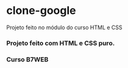# clone-google
Projeto feito no módulo do curso HTML e CSS

### Projeto feito com HTML e CSS puro.

### Curso B7WEB